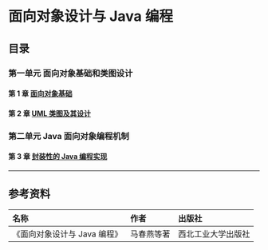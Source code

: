 # 面向对象设计与 Java 编程

## 目录

### 第一单元 面向对象基础和类图设计

#### 第 1 章 [面向对象基础](1%20面向对象基础/index.html)

#### 第 2 章 [UML 类图及其设计](2%20UML%20类图及其设计/index.html)

### 第二单元 Java 面向对象编程机制

#### 第 3 章 [封装性的 Java 编程实现](3%20封装性的%20Java%20编程实现/index.html)

---

## 参考资料

| 名称                         | 作者       | 出版社             |
| :--------------------------- | :--------- | :----------------- |
| 《面向对象设计与 Java 编程》 | 马春燕等著 | 西北工业大学出版社 |
